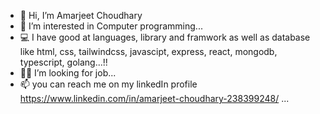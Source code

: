 - 👋 Hi, I’m Amarjeet Choudhary
- 👀 I’m interested in Computer programming...
- 💻 I have good at languages, library and framwork as well as database like html, css, tailwindcss, javascipt, express, react, mongodb, typescript, golang...!!
- 🧑‍💻 I’m looking for job...
- 📫 you can reach me on my linkedIn profile https://www.linkedin.com/in/amarjeet-choudhary-238399248/ ...

<!---
amarjeet-choudhary666/amarjeet-choudhary666 is a ✨ special ✨ repository because its `README.md` (this file) appears on your GitHub profile.
You can click the Preview link to take a look at your changes.
--->
